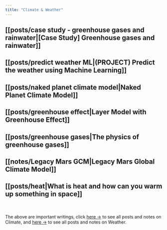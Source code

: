 ```yaml
---
title: "Climate & Weather"
---
```


## [[posts/case study - greenhouse gases and rainwater|[Case Study] Greenhouse gases and rainwater]]

## [[posts/predict weather ML|(PROJECT) Predict the weather using Machine Learning]]

## [[posts/naked planet climate model|Naked Planet Climate Model]]

## [[posts/greenhouse effect|Layer Model with Greenhouse Effect]]

## [[posts/greenhouse gases|The physics of greenhouse gases]]

## [[notes/Legacy Mars GCM|Legacy Mars Global Climate Model]]

## [[posts/heat|What is heat and how can you warm up something in space]]


<br></br>
The above are important writings, click <a href="/quartz/tags/climate">here →</a> to see all posts and notes on Climate, and <a href="/quartz/tags/weather">here →</a> to see all posts and notes on Weather.


